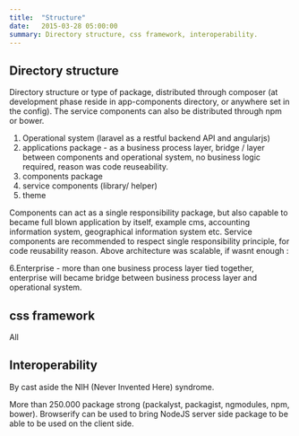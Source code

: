 ```yaml
---
title:  "Structure"
date:   2015-03-28 05:00:00
summary: Directory structure, css framework, interoperability.
---
```


## Directory structure

Directory structure or type of package, distributed through composer (at development phase reside in app-components directory, or anywhere set in the config). The service components can also be distributed through npm or bower.

1. Operational system (laravel as a restful backend API and angularjs)
2. applications package - as a business process layer, bridge / layer between components and operational system, no business logic required, reason was code reuseability.
3. components package
4. service components (library/ helper)
5. theme

Components can act as a single responsibility package, but also capable to became full blown application by itself, example cms, accounting information system, geographical information system etc. Service components are recommended to respect single responsibility principle, for code reusability reason. Above architecture was scalable, if wasnt enough :

6.Enterprise - more than one business process layer tied together, enterprise will became bridge between business process layer and operational system.

## css framework

All

## Interoperability

By cast aside the NIH (Never Invented Here) syndrome.

More than 250.000 package strong (packalyst, packagist, ngmodules, npm, bower). Browserify can be used to bring NodeJS server side package to be able to be used on the client side.

